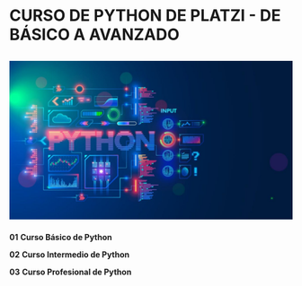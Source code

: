 # CURSO DE PYTHON DE PLATZI - DE BÁSICO A AVANZADO
![Pyhton](python.jpeg)
---

**01** **Curso Básico de Python**

**02** **Curso Intermedio de Python**

**03** **Curso Profesional de Python**